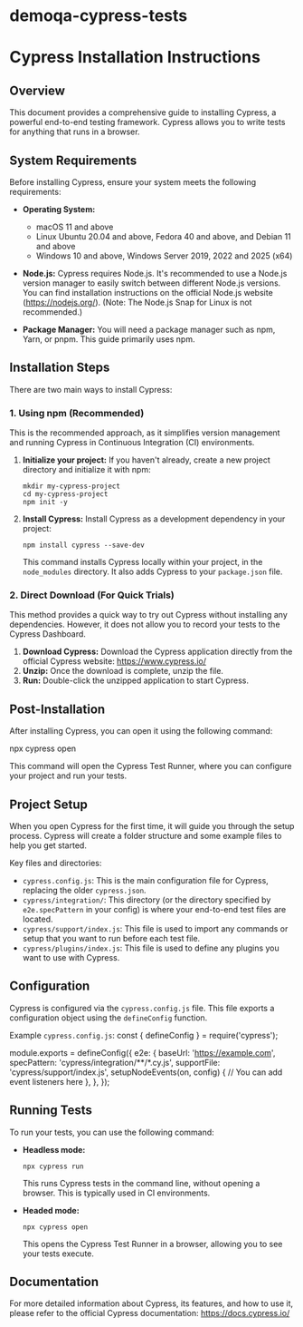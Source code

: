 # demoqa-cypress-tests

# Cypress Installation Instructions

## Overview

This document provides a comprehensive guide to installing Cypress, a powerful end-to-end testing framework. Cypress allows you to write tests for anything that runs in a browser.

## System Requirements

Before installing Cypress, ensure your system meets the following requirements:

* **Operating System:**

    * macOS 11 and above
    * Linux Ubuntu 20.04 and above, Fedora 40 and above, and Debian 11 and above
    * Windows 10 and above, Windows Server 2019, 2022 and 2025 (x64)
* **Node.js:** Cypress requires Node.js. It's recommended to use a Node.js version manager to easily switch between different Node.js versions. You can find installation instructions on the official Node.js website (<https://nodejs.org/>). (Note: The Node.js Snap for Linux is not recommended.)
* **Package Manager:** You will need a package manager such as npm, Yarn, or pnpm. This guide primarily uses npm.

## Installation Steps

There are two main ways to install Cypress:

### 1. Using npm (Recommended)

This is the recommended approach, as it simplifies version management and running Cypress in Continuous Integration (CI) environments.

1.  **Initialize your project:** If you haven't already, create a new project directory and initialize it with npm:

    ```
    mkdir my-cypress-project
    cd my-cypress-project
    npm init -y
    ```

2.  **Install Cypress:** Install Cypress as a development dependency in your project:

    ```
    npm install cypress --save-dev
    ```

    This command installs Cypress locally within your project, in the `node_modules` directory. It also adds Cypress to your `package.json` file.

### 2. Direct Download (For Quick Trials)

This method provides a quick way to try out Cypress without installing any dependencies. However, it does not allow you to record your tests to the Cypress Dashboard.

1.  **Download Cypress:** Download the Cypress application directly from the official Cypress website: <https://www.cypress.io/>
2.  **Unzip:** Once the download is complete, unzip the file.
3.  **Run:** Double-click the unzipped application to start Cypress.

## Post-Installation

After installing Cypress, you can open it using the following command:

npx cypress open


This command will open the Cypress Test Runner, where you can configure your project and run your tests.

## Project Setup

When you open Cypress for the first time, it will guide you through the setup process. Cypress will create a folder structure and some example files to help you get started.

Key files and directories:

* `cypress.config.js`: This is the main configuration file for Cypress, replacing the older `cypress.json`.
* `cypress/integration/`: This directory (or the directory specified by `e2e.specPattern` in your config) is where your end-to-end test files are located.
* `cypress/support/index.js`: This file is used to import any commands or setup that you want to run before each test file.
* `cypress/plugins/index.js`: This file is used to define any plugins you want to use with Cypress.

## Configuration

Cypress is configured via the `cypress.config.js` file. This file exports a configuration object using the `defineConfig` function.

Example `cypress.config.js`:
const { defineConfig } = require('cypress');

module.exports = defineConfig({
e2e: {
baseUrl: 'https://example.com',
specPattern: 'cypress/integration/**/*.cy.js',
supportFile: 'cypress/support/index.js',
setupNodeEvents(on, config) {
// You can add event listeners here
},
},
});


## Running Tests

To run your tests, you can use the following command:

* **Headless mode:**

    ```
    npx cypress run
    ```

    This runs Cypress tests in the command line, without opening a browser. This is typically used in CI environments.
* **Headed mode:**

    ```
    npx cypress open
    ```

    This opens the Cypress Test Runner in a browser, allowing you to see your tests execute.

## Documentation

For more detailed information about Cypress, its features, and how to use it, please refer to the official Cypress documentation: <https://docs.cypress.io/>
